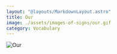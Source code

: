 ```yaml
---
layout: "@layouts/MarkdownLayout.astro"
title: Our
image: ./assets/images-of-signs/our.gif
category: Vocabulary
---
```


![Our](@signs/our.gif)
